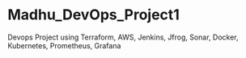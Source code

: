 # Madhu_DevOps_Project1
Devops Project using Terraform, AWS, Jenkins, Jfrog, Sonar, Docker, Kubernetes, Prometheus, Grafana
